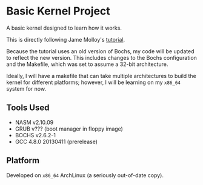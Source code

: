 Basic Kernel Project
====================
A basic kernel designed to learn how it works.

This is directly following Jame Molloy's 
[tutorial](http://www.jamesmolloy.co.uk/tutorial_html/).

Because the tutorial uses an old version of Bochs, my code will be updated
to reflect the new version. This includes changes to the Bochs configuration
and the Makefile, which was set to assume a 32-bit architecture.

Ideally, I will have a makefile that can take multiple architectures to
build the kernel for different platforms; however, I will be learning on my
`x86_64` system for now.

Tools Used
----------
* NASM  v2.10.09
* GRUB  v??? (boot manager in floppy image)
* BOCHS v2.6.2-1
* GCC 4.8.0 20130411 (prerelease)

Platform
--------
Developed on `x86_64` ArchLinux (a seriously out-of-date copy).

